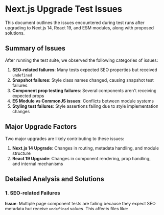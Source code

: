 # Next.js Upgrade Test Issues

This document outlines the issues encountered during test runs after upgrading to Next.js 14, React 19, and ESM modules, along with proposed solutions.

## Summary of Issues

After running the test suite, we observed the following categories of issues:

1. **SEO-related failures**: Many tests expected SEO properties but received `undefined`
2. **Snapshot failures**: Style class names changed, causing snapshot test failures
3. **Component prop testing failures**: Several components aren't receiving expected props
4. **ES Module vs CommonJS issues**: Conflicts between module systems
5. **Styling test failures**: Style assertions failing due to style implementation changes

## Major Upgrade Factors

Two major upgrades are likely contributing to these issues:

1. **Next.js 14 Upgrade**: Changes in routing, metadata handling, and module structure
2. **React 19 Upgrade**: Changes in component rendering, prop handling, and internal mechanisms

## Detailed Analysis and Solutions

### 1. SEO-related Failures

**Issue**: Multiple page component tests are failing because they expect SEO metadata but receive `undefined` values. This affects files like:

- `src/__tests__/pages/about-us/who-we-are.test.tsx`
- `src/__tests__/pages/teachers/curriculum/index.test.tsx`
- `src/__tests__/pages/teachers/programmes/[programmeSlug]/units/unitListing.test.tsx`
- and many others with SEO tests

**Cause**:

- **Next.js factor**: Changes in the metadata API, especially if migrating from Pages Router to App Router
- **React 19 factor**: Possible changes in how React handles or exposes metadata during test rendering

**Solution**:

1. Update the SEO test utilities to match the new Next.js metadata API
2. Review how SEO metadata is being extracted during tests
3. Check if React 19 requires different approaches for accessing context or metadata in tests
4. Either update the test expectations or fix the implementation to provide the expected SEO values

### 2. Snapshot Test Failures

**Issue**: Snapshot tests are failing because the generated HTML includes different class names than expected, particularly in:

- `src/components/CurriculumComponents/Banners/Banners.test.tsx`
- `src/components/GenericPagesComponents/CurriculumTab/CurriculumTab.test.tsx`

**Cause**:

- **Styled Components factor**: Possibly generating different class names in the new environment
- **React 19 factor**: Changes in how React generates and manages component rendering, potentially affecting class name generation and attribute ordering

**Solution**:

1. Update snapshots with `npm run test:ci -- -u` if the UI appearance is correct
2. If there are actual visual differences, investigate why the styling changed
3. Check if styled-components needs an update for React 19 compatibility

### 3. Component Prop Testing Failures

**Issue**: Several component tests expect props to be passed in a certain way but the actual calls don't match expectations:

- `src/components/GenericPagesComponents/ConditionalScript/ConditionalScript.test.tsx`
- `src/components/GenericPagesComponents/Testimonials/Testimonials.test.tsx`
- `src/components/PupilViews/PupilProgrammeListing/PupilProgrammeListing.view.test.tsx`

**Cause**:

- **React 19 factor**: Changes in how React.createElement behaves or how components receive props
- **Testing library compatibility**: Jest mocks may behave differently with React 19

**Solution**:

1. Update mock expectations to match the new component implementations
2. Check if React 19 has changed how props are passed or how createElement behaves
3. Ensure testing libraries (React Testing Library, Jest) are updated to versions compatible with React 19
4. Update the components to maintain backward compatibility with tests where possible

### 4. ES Module vs CommonJS Issues

**Issue**: Some tests are failing because of conflicts between ESM and CommonJS, notably in:

- `src/pages-helpers/curriculum/docx/builder/1_frontCover.test.ts` (SyntaxError: Identifier '\_\_dirname' has already been declared)
- `src/__tests__/utils/moduleHelpers.ts` (No tests found)

**Cause**: The migration to ESM has created conflicts with code that uses CommonJS patterns, particularly around `__dirname` and `__filename`.

**Solution**:

1. Update the test files to consistently use the `moduleHelpers` approach we've implemented
2. Fix duplicate declarations of `__dirname` in affected files
3. Ensure all test files have at least one test to avoid the "must contain at least one test" error

### 5. Styling Test Failures

**Issue**: Some tests that assert specific CSS styles are failing:

- `src/components/GenericPagesComponents/HopePageTabButtonLabelWithScreenReaderTitle/HopePageTabButtonLabelWithScreenReaderTitle.test.tsx`
- `src/components/SharedComponents/Card/Card.test.tsx`

**Cause**:

- **React 19 factor**: Possible changes in how inline styles are applied or how DOM elements are rendered
- **Styled-components compatibility**: The styling library may need updates for React 19

**Solution**:

1. Update the style testing approach to work with the new implementation
2. Check if there are actual style changes that need to be addressed
3. Ensure styled-components is updated to a version compatible with React 19
4. Update tests to match the current styling implementation

## Additional React 19 Considerations

React 19 introduces several changes that could affect tests:

1. **New React rendering architecture**: React 19 has a new concurrent rendering architecture that could affect how components render in tests
2. **Changes to event handling**: React 19 may handle synthetic events differently
3. **Hook behavior changes**: Some React hooks may have subtle behavior differences
4. **Testing library compatibility**: Make sure @testing-library/react is updated to a version that supports React 19

## Next Steps

1. **Update testing dependencies**: Ensure all testing libraries are compatible with React 19
2. **Prioritize SEO fixes**: Since many tests are failing due to SEO issues, address this first
3. **Update snapshots**: For purely cosmetic changes, update snapshots
4. **Fix ES Module conflicts**: Address the module system conflicts in the test files
5. **Update component tests**: Revise test expectations to match the new component behavior
6. **Refresh styling tests**: Update how styles are tested to work with the current implementation

By addressing these issues methodically, we can fully migrate the test suite to work with the upgraded Next.js version, React 19, and ES Module pattern.
